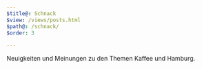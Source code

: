 ```yaml
---
$title@: Schnack
$view: /views/posts.html
$path@: /schnack/
$order: 3

---
```

Neuigkeiten und Meinungen zu den Themen Kaffee und Hamburg.